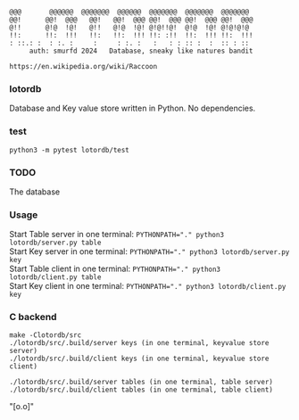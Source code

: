 ```
@@@       @@@@@@  @@@@@@@  @@@@@@  @@@@@@@  @@@@@@@  @@@@@@@
@@!      @@!  @@@   @@!   @@!  @@@ @@!  @@@ @@!  @@@ @@!  @@@
@!!      @!@  !@!   @!!   @!@  !@! @!@!!@!  @!@  !@! @!@!@!@
!!:      !!:  !!!   !!:   !!:  !!! !!: :!!  !!:  !!! !!:  !!!
: ::.: :  : :. :     :     : :. :   :   : : :: :  :  :: : ::
     auth: smurfd 2024   Database, sneaky like natures bandit
```
`https://en.wikipedia.org/wiki/Raccoon`


### lotordb
Database and Key value store written in Python. No dependencies.

### test
```
python3 -m pytest lotordb/test
```

### TODO
The database

### Usage
Start Table server in one terminal: `PYTHONPATH="." python3 lotordb/server.py table`<br>
Start Key server in one terminal: `PYTHONPATH="." python3 lotordb/server.py key`<br>
Start Table client in one terminal: `PYTHONPATH="." python3 lotordb/client.py table`<br>
Start Key client in one terminal: `PYTHONPATH="." python3 lotordb/client.py key`<br>

### C backend
```
make -Clotordb/src
./lotordb/src/.build/server keys (in one terminal, keyvalue store server)
./lotordb/src/.build/client keys (in one terminal, keyvalue store client)

./lotordb/src/.build/server tables (in one terminal, table server)
./lotordb/src/.build/client tables (in one terminal, table client)
```
"[o.o]"
